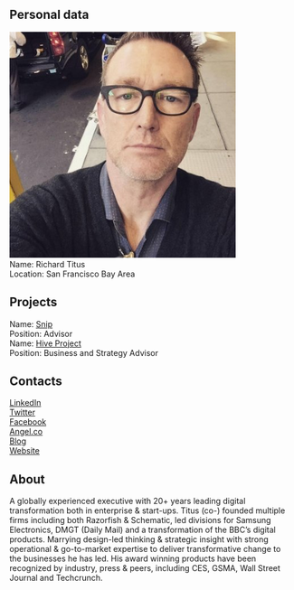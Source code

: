 ## Personal data
![ photo](../people/photo/richard_titus.jpg)  
Name: Richard Titus   
Location:  San Francisco Bay Area  
## Projects 
Name: [Snip](../projects/snip.md)   
Position: Advisor  
Name: [Hive Project](../projects/snip.md)  
Position: Business and Strategy Advisor 
## Contacts
[LinkedIn](https://www.linkedin.com/in/rxdxt/)  
[Twitter](https://twitter.com/richardtitus)  
[Facebook](https://www.facebook.com/richarddtitus/)  
[Angel.co](https://angel.co/richarddtitus)  
[Blog](https://medium.com/@richardtitus)  
[Website](https://about.me/richardtitus)  
## About
A globally experienced executive with 20+ years leading digital transformation both in enterprise & start-ups. Titus (co-) founded multiple firms including both Razorfish & Schematic, led divisions for Samsung Electronics, DMGT (Daily Mail) and a transformation of the BBC’s digital products. Marrying design-led thinking & strategic insight with strong operational & go-to-market expertise to deliver transformative change to the businesses he has led. His award winning products have been recognized by industry, press & peers, including CES, GSMA, Wall Street Journal and Techcrunch. 
